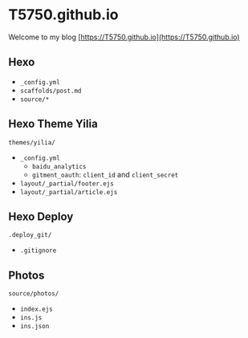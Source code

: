 # T5750.github.io
Welcome to my blog [https://T5750.github.io](https://T5750.github.io)

## Hexo
- `_config.yml`
- `scaffolds/post.md`
- `source/*`

## Hexo Theme Yilia
`themes/yilia/`
- `_config.yml`
    - `baidu_analytics`
    - `gitment_oauth`: `client_id` and `client_secret`
- `layout/_partial/footer.ejs`
- `layout/_partial/article.ejs`

## Hexo Deploy
`.deploy_git/`
- `.gitignore`

## Photos
`source/photos/`
- `index.ejs`
- `ins.js`
- `ins.json`